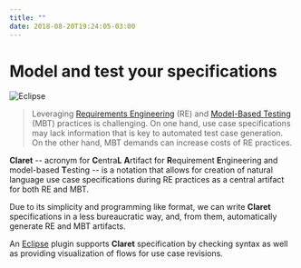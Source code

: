 ```yaml
---
title: ""
date: 2018-08-20T19:24:05-03:00
---
```


# Model and test your specifications

![Eclipse](images/eclipse.png?classes=shadow)

> Leveraging [Requirements Engineering](https://en.wikipedia.org/wiki/Requirements_engineering) (RE) and [Model-Based Testing](https://en.wikipedia.org/wiki/Model-based_testing) (MBT) practices is challenging. On one hand, use case specifications may lack information that is key to automated test case generation. On the other hand, MBT demands can increase costs of RE practices.

**Claret** -- acronym for **C**entra**L** **A**rtifact for **R**equirement **E**ngineering and model-based **T**esting -- is a notation that allows for creation of natural language use case specifications during RE practices as a central artifact for both RE and MBT.

Due to its simplicity and programming like format, we can write **Claret** specifications in a less bureaucratic way, and, from them, automatically generate RE and MBT artifacts.

An [Eclipse](https://www.eclipse.org) plugin supports **Claret** specification by checking syntax as well as providing visualization of flows for use case revisions.

